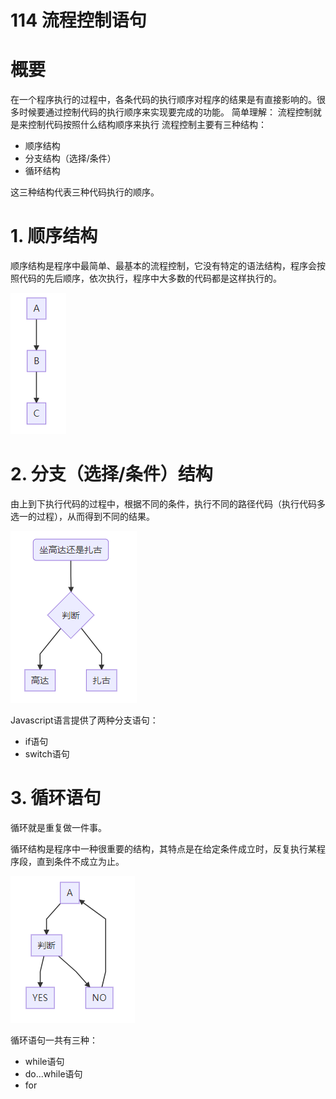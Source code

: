 # 114 流程控制语句

# 概要

在一个程序执行的过程中，各条代码的执行顺序对程序的结果是有直接影响的。很多时候要通过控制代码的执行顺序来实现要完成的功能。
简单理解： 流程控制就是来控制代码按照什么结构顺序来执行
流程控制主要有三种结构：

* 顺序结构
* 分支结构（选择/条件）
* 循环结构

这三种结构代表三种代码执行的顺序。



# 1. 顺序结构

顺序结构是程序中最简单、最基本的流程控制，它没有特定的语法结构，程序会按照代码的先后顺序，依次执行，程序中大多数的代码都是这样执行的。

![11401](11401.png)



# 2. 分支（选择/条件）结构

由上到下执行代码的过程中，根据不同的条件，执行不同的路径代码（执行代码多选一的过程），从而得到不同的结果。

![11402](11402.png)

Javascript语言提供了两种分支语句：

* if语句
* switch语句



# 3. 循环语句

循环就是重复做一件事。

循环结构是程序中一种很重要的结构，其特点是在给定条件成立时，反复执行某程序段，直到条件不成立为止。

![11403](11403.png)

循环语句一共有三种：

* while语句
* do...while语句
* for